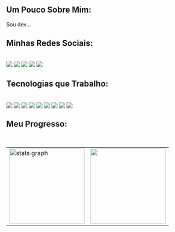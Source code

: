 ## Um Pouco Sobre Mim:
Sou dev...
## Minhas Redes Sociais:

<div style="display: inline_block">
   <br>
   <a href="https://www.instagram.com/ismael.henriqu?igsh=MXNqd3VoMDhiOWVhaA=="><img src="https://img.shields.io/badge/Instagram-E4405F?style=for-the-badge&logo=instagram&logoColor=white" /></a>
   <a href="https://twitter.com/Ismael_hen_dev"><img src="https://img.shields.io/badge/Twitter-1DA1F2?style=for-the-badge&logo=twitter&logoColor=white" /></a>
   <a href="https://discord.com/users/1213443214514851844"><img src="https://img.shields.io/badge/Discord-7289DA?style=for-the-badge&logo=discord&logoColor=white"" /></a>
   <a href=""><img src="https://img.shields.io/badge/-LinkedIn-%230077B5?style=for-the-badge&logo=linkedin&logoColor=white" /></a>
   <a href="mailto:ismael.henrique.dev@gmail.com"><img src="https://img.shields.io/badge/-Gmail-%23333?style=for-the-badge&logo=gmail&logoColor=white" /></a>
</div>


## Tecnologias que Trabalho:

<div style="display: inline_block"><br>
  <img align="center" src="https://img.shields.io/badge/HTML5-E34F26?style=for-the-badge&logo=html5&logoColor=white">
  <img align="center" src="https://img.shields.io/badge/CSS3-1572B6?style=for-the-badge&logo=css3&logoColor=white" />
  <img align="center" src="https://img.shields.io/badge/JavaScript-323330?style=for-the-badge&logo=javascript&logoColor=F7DF1E" />
  <img align="center" src="https://img.shields.io/badge/React-20232A?style=for-the-badge&logo=react&logoColor=61DAFB" />
  <img align="center" src="https://img.shields.io/badge/Netlify-00C7B7?style=for-the-badge&logo=netlify&logoColor=white" />
  <img align="center" src="https://img.shields.io/badge/Linux-FCC624?style=for-the-badge&logo=linux&logoColor=black" />
  <img align="center" src="https://img.shields.io/badge/Figma-F24E1E?style=for-the-badge&logo=figma&logoColor=white" />
  <img align="center" src="https://img.shields.io/badge/TypeScript-007ACC?style=for-the-badge&logo=typescript&logoColor=white" />
  <img align="center" src="https://img.shields.io/badge/Tailwind_CSS-38B2AC?style=for-the-badge&logo=tailwind-css&logoColor=white" />
<!--   <img align="center" src="" /> -->
  
</div>
  
## Meu Progresso:

<br>
  
<table width:"100%">
  <tr>
    <td>
      <img src="https://github-readme-stats.vercel.app/api?username=ismael-henrique-dev&hide_title=false&hide_rank=false&bg_color=ffffff00&show_icons=true&card_width=620&include_all_commits=true&count_private=true&disable_animations=false&theme=react&locale=pt-br&hide_border=true" height="200" alt="stats graph"  />
    </td>
    <td>
      <img src="https://github-readme-stats.vercel.app/api/top-langs/?username=ismael-henrique-dev&bg_color=ffffff00&hide_border=true&locale=pt-br&card_width=380&theme=react&no-frame=true&langs_count=4" height="200" />
    </td>
  </tr>
</table>

<br>

  ##
 

